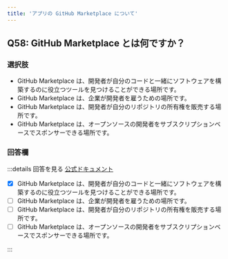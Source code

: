 ```yaml
---
title: 'アプリの GitHub Marketplace について'
---
```


## Q58: GitHub Marketplace とは何ですか？

### 選択肢

- GitHub Marketplace は、開発者が自分のコードと一緒にソフトウェアを構築するのに役立つツールを見つけることができる場所です。
- GitHub Marketplace は、企業が開発者を雇うための場所です。
- GitHub Marketplace は、開発者が自分のリポジトリの所有権を販売する場所です。
- GitHub Marketplace は、オープンソースの開発者をサブスクリプションベースでスポンサーできる場所です。

### 回答欄

:::details 回答を見る
[公式ドキュメント](https://docs.github.com/ja/apps/github-marketplace/github-marketplace-overview/about-github-marketplace-for-apps)

- [x] GitHub Marketplace は、開発者が自分のコードと一緒にソフトウェアを構築するのに役立つツールを見つけることができる場所です。
- [ ] GitHub Marketplace は、企業が開発者を雇うための場所です。
- [ ] GitHub Marketplace は、開発者が自分のリポジトリの所有権を販売する場所です。
- [ ] GitHub Marketplace は、オープンソースの開発者をサブスクリプションベースでスポンサーできる場所です。

:::
